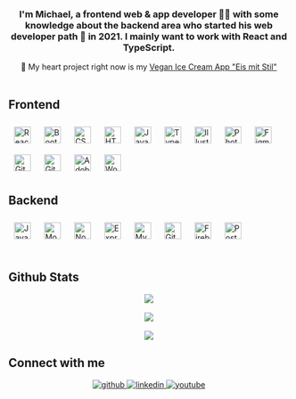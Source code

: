 ### <div align="center">I'm Michael, a frontend web & app developer 👨‍💻 with some knowledge about the backend area who started his web developer path 🚴 in 2021. I mainly want to work with React and TypeScript.</div>  
  

<div align="center">🌱 My heart project right now is my <a href="https://eis-mit-stil.netlify.app/" target="_blank">Vegan Ice Cream App "Eis mit Stil"</a></div>  
  

<br/>  


## Frontend  
<div>
  <img style="margin: 10px" src="https://profilinator.rishav.dev/skills-assets/react-original-wordmark.svg" alt="React" height="30" />
  <img style="margin: 10px" src="https://profilinator.rishav.dev/skills-assets/bootstrap-plain.svg" alt="Bootstrap" height="30" />  
  <img style="margin: 10px" src="https://profilinator.rishav.dev/skills-assets/css3-original-wordmark.svg" alt="CSS3" height="30" />  
  <img style="margin: 10px" src="https://profilinator.rishav.dev/skills-assets/html5-original-wordmark.svg" alt="HTML5" height="30" />  
  <img style="margin: 10px" src="https://profilinator.rishav.dev/skills-assets/javascript-original.svg" alt="JavaScript" height="30" />  
  <img style="margin: 10px" src="https://profilinator.rishav.dev/skills-assets/typescript-original.svg" alt="TypeScript" height="30" />  
  <img style="margin: 10px" src="https://profilinator.rishav.dev/skills-assets/adobe_illustrator-icon.svg" alt="Illustrator" height="30" />  
  <img style="margin: 10px" src="https://profilinator.rishav.dev/skills-assets/photoshop-plain.svg" alt="Photoshop" height="30" />  
  <img style="margin: 10px" src="https://profilinator.rishav.dev/skills-assets/figma-icon.svg" alt="Figma" height="30" />  
  <img style="margin: 10px" src="https://profilinator.rishav.dev/skills-assets/git-scm-icon.svg" alt="Git" height="30" />  
  <img style="margin: 10px" src="https://profilinator.rishav.dev/skills-assets/gitlab.svg" alt="GitLab" height="30" />  
  <img style="margin: 10px" src="https://profilinator.rishav.dev/skills-assets/adobeindesign.svg" alt="Adobe InDesign" height="30" />  
  <img style="margin: 10px" src="https://profilinator.rishav.dev/skills-assets/wordpress.png" alt="WordPress" height="30" />  
</div>



## Backend  
<div>  
  <img style="margin: 10px" src="https://profilinator.rishav.dev/skills-assets/javascript-original.svg" alt="JavaScript" height="30" />  
  <img style="margin: 10px" src="https://profilinator.rishav.dev/skills-assets/mongodb-original-wordmark.svg" alt="MongoDB" height="30" />  
  <img style="margin: 10px" src="https://profilinator.rishav.dev/skills-assets/nodejs-original-wordmark.svg" alt="Node.js" height="30" />  
  <img style="margin: 10px" src="https://profilinator.rishav.dev/skills-assets/express-original-wordmark.svg" alt="Express.js" height="30" />  
  <img style="margin: 10px" src="https://profilinator.rishav.dev/skills-assets/mysql-original-wordmark.svg" alt="MySQL" height="30" />  
  <img style="margin: 10px" src="https://profilinator.rishav.dev/skills-assets/git-scm-icon.svg" alt="Git" height="30" />  
  <img style="margin: 10px" src="https://profilinator.rishav.dev/skills-assets/firebase.png" alt="Firebase" height="30" />  
  <img style="margin: 10px" src="https://profilinator.rishav.dev/skills-assets/postgresql-original-wordmark.svg" alt="PostgreSQL" height="30" />  
</div>



<br/>  


## Github Stats  
<div align="center"><img src="https://github-readme-stats.vercel.app/api?username=MatchuPitchu&show_icons=true&theme=city_lights&count_private=true&hide_border=true" align="center" /></div>
<br />

<div align="center"><img src="https://github-readme-stats.vercel.app/api/top-langs/?username=MatchuPitchu&theme=city_lights&layout=compact" align="center" /></div>
<br />

<div align="center">
<img src="https://komarev.com/ghpvc/?username=MatchuPitchu&&style=flat-square" align="center" />
</div>

## Connect with me  
<div align="center">
<a href="https://github.com/MatchuPitchu" target="_blank">
<img src=https://img.shields.io/badge/github-%2324292e.svg?&style=for-the-badge&logo=github&logoColor=white alt=github style="margin-bottom: 5px;" />
</a>
<a href="https://www.linkedin.com/in/dr-michael-flohr-952649211/" target="_blank">
<img src=https://img.shields.io/badge/linkedin-%231E77B5.svg?&style=for-the-badge&logo=linkedin&logoColor=white alt=linkedin style="margin-bottom: 5px;" />
</a>
<a href="https://www.youtube.com/watch?v=yX4nKrUdzc4" target="_blank">
<img src=https://img.shields.io/badge/youtube-%23EE4831.svg?&style=for-the-badge&logo=youtube&logoColor=white alt=youtube style="margin-bottom: 5px;" />
</a>  
</div>
